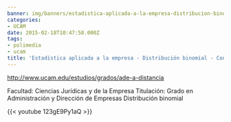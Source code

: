```yaml
---
banner: img/banners/estadistica-aplicada-a-la-empresa-distribucion-binomial-conchi-perez.jpg
categories:
- UCAM
date: 2015-02-18T10:47:58.000Z
tags:
- polimedia
- ucam
title: 'Estadística aplicada a la empresa - Distribución binomial - Conchi Pérez'
---
```


http://www.ucam.edu/estudios/grados/ade-a-distancia

Facultad: Ciencias Jurídicas y de la Empresa
Titulación: Grado en Administración y Dirección de Empresas
Distribución binomial

{{< youtube 123gE9Py1aQ >}}
